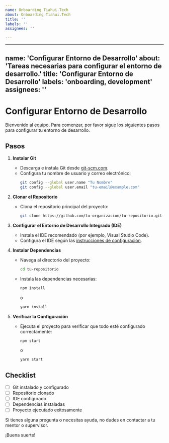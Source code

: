 ```yaml
---
name: Onboarding Tiahui.Tech
about: Onboarding Tiahui.Tech
title: ''
labels: ''
assignees: ''

---
```


---
name: 'Configurar Entorno de Desarrollo'
about: 'Tareas necesarias para configurar el entorno de desarrollo.'
title: 'Configurar Entorno de Desarrollo'
labels: 'onboarding, development'
assignees: ''
---

# Configurar Entorno de Desarrollo

Bienvenido al equipo. Para comenzar, por favor sigue los siguientes pasos para configurar tu entorno de desarrollo.

## Pasos

1. **Instalar Git**
   - Descarga e instala Git desde [git-scm.com](https://git-scm.com/).
   - Configura tu nombre de usuario y correo electrónico:
     ```bash
     git config --global user.name "Tu Nombre"
     git config --global user.email "tu-email@example.com"
     ```

2. **Clonar el Repositorio**
   - Clona el repositorio principal del proyecto:
     ```bash
     git clone https://github.com/tu-organizacion/tu-repositorio.git
     ```

3. **Configurar el Entorno de Desarrollo Integrado (IDE)**
   - Instala el IDE recomendado (por ejemplo, Visual Studio Code).
   - Configura el IDE según las [instrucciones de configuración](URL_DE_LA_DOC).

4. **Instalar Dependencias**
   - Navega al directorio del proyecto:
     ```bash
     cd tu-repositorio
     ```
   - Instala las dependencias necesarias:
     ```bash
     npm install
     ```
     o
     ```bash
     yarn install
     ```

5. **Verificar la Configuración**
   - Ejecuta el proyecto para verificar que todo esté configurado correctamente:
     ```bash
     npm start
     ```
     o
     ```bash
     yarn start
     ```

## Checklist

- [ ] Git instalado y configurado
- [ ] Repositorio clonado
- [ ] IDE configurado
- [ ] Dependencias instaladas
- [ ] Proyecto ejecutado exitosamente

Si tienes alguna pregunta o necesitas ayuda, no dudes en contactar a tu mentor o supervisor.

¡Buena suerte!
